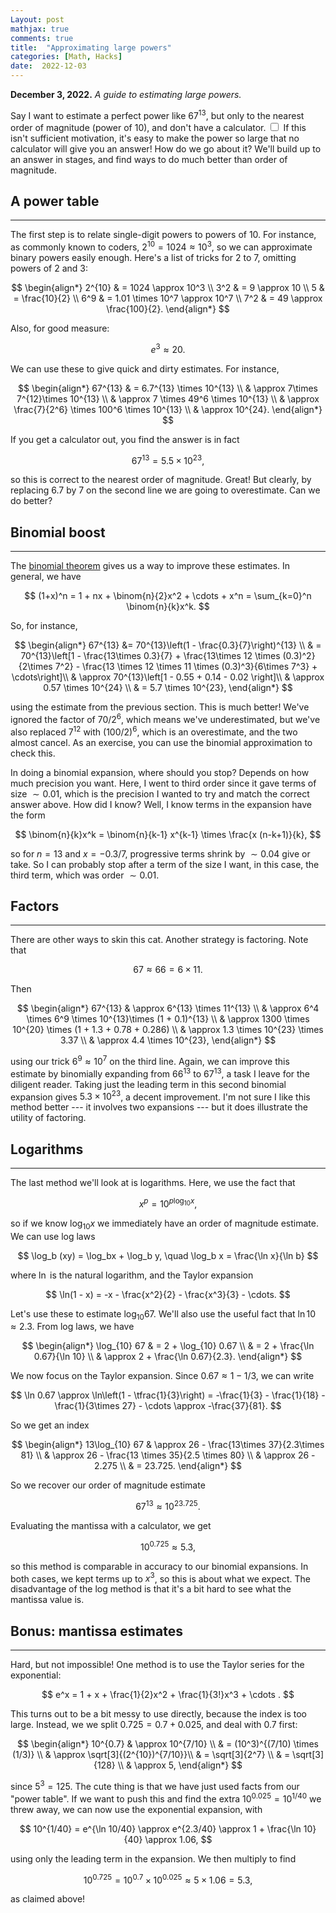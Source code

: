 ```yaml
---
Layout: post
mathjax: true
comments: true
title:  "Approximating large powers"
categories: [Math, Hacks]
date:  2022-12-03
---
```


**December 3, 2022.** *A guide to estimating large powers.*

Say I want to estimate a perfect power like $67^{13}$, but only to the
nearest order of magnitude (power of $10$), and don't have a calculator.<label for="sn-1"
       class="margin-toggle sidenote-number">
</label>
<input type="checkbox"
       id="sn-1"
       class="margin-toggle"/>
	   <span class="sidenote">If this isn't sufficient motivation, it's
easy to make the power so large that no calculator will give you an
answer!</span> How do we go
about it? We'll build up to an answer in stages, and find ways to do
much better than order of magnitude.

## A power table
---

The first step is to relate single-digit powers to powers of $10$. For
instance, as commonly known to coders, $2^{10} = 1024 \approx 10^3$,
so we can approximate binary powers easily enough. Here's a list of
tricks for $2$ to $7$, omitting powers of $2$ and $3$:

$$
\begin{align*}
2^{10} & = 1024 \approx 10^3 \\
3^2 & = 9 \approx 10 \\
5 & = \frac{10}{2} \\
6^9 & = 1.01 \times 10^7 \approx
10^7 \\
7^2 & = 49 \approx \frac{100}{2}.
\end{align*}
$$

Also, for good measure:

$$
e^3 \approx 20.
$$

We can use these to give quick and dirty estimates. For instance,

$$
\begin{align*}
67^{13} & = 6.7^{13} \times 10^{13} \\
& \approx 7\times 7^{12}\times 10^{13} \\
& \approx 7 \times 49^6 \times 10^{13} \\
& \approx \frac{7}{2^6} \times 100^6 \times 10^{13} \\
& \approx 10^{24}.
\end{align*}
$$

If you get a calculator out, you find the answer is in fact

$$
67^{13} = 5.5 \times 10^{23},
$$

so this is correct to the nearest order of magnitude. Great! But
clearly, by replacing $6.7$ by $7$ on the second line we are going to
overestimate. Can we do better?

## Binomial boost
---

The [binomial theorem](https://en.wikipedia.org/wiki/Binomial_theorem)
gives us a way to improve these estimates.
In general, we have

$$
(1+x)^n = 1 + nx + \binom{n}{2}x^2 + \cdots + x^n = \sum_{k=0}^n \binom{n}{k}x^k.
$$

So, for instance,

$$
\begin{align*}
67^{13} &= 70^{13}\left(1 - \frac{0.3}{7}\right)^{13} \\
& =
70^{13}\left[1 - \frac{13\times 0.3}{7} + \frac{13\times 12 \times (0.3)^2}{2\times 7^2} - \frac{13 \times 12 \times 11 \times (0.3)^3}{6\times 7^3} + \cdots\right]\\
& \approx 70^{13}\left[1 - 0.55 + 0.14 - 0.02 \right]\\
& \approx 0.57 \times 10^{24} \\
&  = 5.7 \times 10^{23},
\end{align*}
$$

using the estimate from the previous section.
This is much better!
We've ignored the factor of $70/2^6$, which means we've
underestimated, but we've also replaced $7^{12}$ with $(100/2)^6$,
which is an overestimate, and the two almost cancel. As an exercise,
you can use the binomial approximation to check this.

In doing a binomial expansion, where should you stop? Depends on how
much precision you want. Here, I went to third order since it gave
terms of size $\sim 0.01$, which is the precision I wanted to try and
match the correct answer above. How did I know? Well, I know terms in
the expansion have the form

$$
\binom{n}{k}x^k = \binom{n}{k-1} x^{k-1} \times \frac{x (n-k+1)}{k},
$$

so for $n = 13$ and $x = -0.3/7$, progressive terms shrink by
$\sim 0.04$ give or take. So I can probably stop after a term of the
size I want, in this case, the third term, which was order $\sim 0.01$.

## Factors
---

There are other ways to skin this cat. Another strategy is factoring. Note that

$$
67 \approx 66 = 6 \times 11.
$$

Then

$$
\begin{align*}
67^{13} & \approx 6^{13} \times 11^{13} \\
& \approx 6^4 \times 6^9 \times 10^{13}\times (1 + 0.1)^{13} \\
& \approx 1300 \times 10^{20} \times (1 + 1.3 + 0.78 + 0.286) \\
& \approx 1.3 \times 10^{23} \times 3.37 \\
& \approx 4.4 \times 10^{23},
\end{align*}
$$

using our trick $6^9 \approx 10^7$ on the third line. Again, we can
improve this estimate by binomially expanding from $66^{13}$ to
$67^{13}$, a task I leave for the diligent reader. Taking just the
leading term in this second binomial expansion gives $5.3 \times
10^{23}$, a decent improvement.
I'm not sure I like this method better --- it involves two expansions --- but it does illustrate the utility of factoring.

## Logarithms
---

The last method we'll look at is logarithms.
Here, we use the fact that

$$
x^p = 10^{p\log_{10}x},
$$

so if we know $\log_{10}x$ we immediately have an order of magnitude
estimate.
We can use log laws

$$
\log_b (xy) = \log_bx + \log_b y, \quad \log_b x = \frac{\ln x}{\ln b}
$$

where $\ln$ is the natural logarithm, and the Taylor expansion

$$
\ln(1 - x) = -x - \frac{x^2}{2} - \frac{x^3}{3} - \cdots.
$$

Let's use these to estimate $\log_{10} 67$. We'll also use the useful
fact that $\ln 10 \approx 2.3$. From log laws, we have

$$
\begin{align*}
\log_{10} 67 & = 2 + \log_{10} 0.67 \\
& = 2 + \frac{\ln 0.67}{\ln 10} \\
& \approx 2 + \frac{\ln 0.67}{2.3}.
\end{align*}
$$

We now focus on the Taylor expansion. Since $0.67 \approx 1 - 1/3$, we
can write

$$
\ln 0.67 \approx \ln\left(1 - \tfrac{1}{3}\right) = -\frac{1}{3} -
\frac{1}{18} - \frac{1}{3\times 27} - \cdots \approx -\frac{37}{81}.
$$

So we get an index

$$
\begin{align*}
13\log_{10} 67 & \approx 26 - \frac{13\times 37}{2.3\times 81} \\
& \approx 26 - \frac{13 \times 35}{2.5 \times 80} \\
& \approx 26 - 2.275 \\ & = 23.725.
\end{align*}
$$

So we recover our order of magnitude estimate

$$
67^{13} \approx 10^{23.725}.
$$

Evaluating the mantissa with a calculator, we get

$$
10^{0.725} \approx 5.3,
$$

so this method is comparable in accuracy to our binomial expansions.
In both cases, we kept terms up to $x^3$, so this is about what we
expect.
The disadvantage of the log method is that it's a bit hard to see what
the mantissa value is.

## Bonus: mantissa estimates
---

Hard, but not impossible! One method is to use the Taylor
series for the exponential:


$$
e^x = 1 + x + \frac{1}{2}x^2 + \frac{1}{3!}x^3 + \cdots .
$$

This turns out to be a bit messy to use directly, because
the index is too large.
Instead, we we split $0.725 = 0.7 + 0.025$, and deal with $0.7$ first:

$$
\begin{align*}
10^{0.7} & \approx 10^{7/10} \\
& = (10^3)^{(7/10) \times (1/3)} \\
& \approx \sqrt[3]{(2^{10})^{7/10}}\\
& = \sqrt[3]{2^7} \\
& = \sqrt[3]{128} \\ & \approx 5,
\end{align*}
$$

since $5^3 = 125$.
The cute thing is that we have just used facts from our "power table".
If we want to push this and find the extra $10^{0.025} = 10^{1/40}$ we
threw away, we can now use the exponential expansion, with

$$
10^{1/40} = e^{\ln 10/40} \approx e^{2.3/40} \approx 1 + \frac{\ln
10}{40} \approx 1.06,
$$

using only the leading term in the expansion.
We then multiply to find

$$
10^{0.725} = 10^{0.7} \times 10^{0.025} \approx 5 \times 1.06 = 5.3,
$$

as claimed above!
